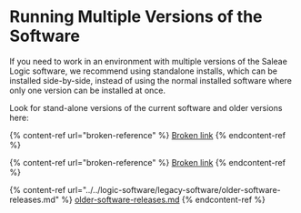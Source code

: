 # Running Multiple Versions of the Software

If you need to work in an environment with multiple versions of the Saleae Logic software, we recommend using standalone installs, which can be installed side-by-side, instead of using the normal installed software where only one version can be installed at once.

Look for stand-alone versions of the current software and older versions here:

{% content-ref url="broken-reference" %}
[Broken link](broken-reference)
{% endcontent-ref %}

{% content-ref url="broken-reference" %}
[Broken link](broken-reference)
{% endcontent-ref %}

{% content-ref url="../../logic-software/legacy-software/older-software-releases.md" %}
[older-software-releases.md](../../logic-software/legacy-software/older-software-releases.md)
{% endcontent-ref %}

